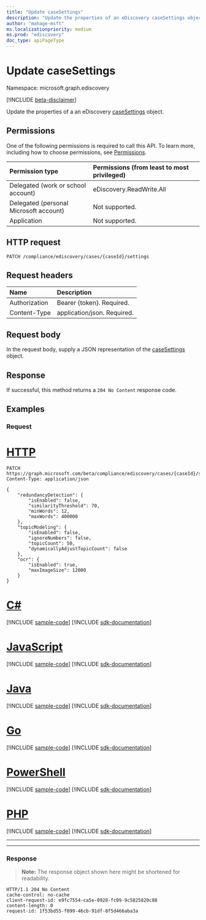 ```yaml
---
title: "Update caseSettings"
description: "Update the properties of an eDiscovery caseSettings object."
author: "mahage-msft"
ms.localizationpriority: medium
ms.prod: "ediscovery"
doc_type: apiPageType
---
```


# Update caseSettings

Namespace: microsoft.graph.ediscovery

[!INCLUDE [beta-disclaimer](../../includes/beta-disclaimer.md)]

Update the properties of a an eDiscovery [caseSettings](../resources/ediscovery-caseSettings.md) object.

## Permissions

One of the following permissions is required to call this API. To learn more, including how to choose permissions, see [Permissions](/graph/permissions-reference).

|Permission type|Permissions (from least to most privileged)|
|:---|:---|
|Delegated (work or school account)|eDiscovery.ReadWrite.All|
|Delegated (personal Microsoft account)|Not supported.|
|Application|Not supported.|

## HTTP request

<!-- {
  "blockType": "ignored"
}
-->

``` http
PATCH /compliance/ediscovery/cases/{caseId}/settings
```

## Request headers

|Name|Description|
|:---|:---|
|Authorization|Bearer {token}. Required.|
|Content-Type|application/json. Required.|

## Request body

In the request body, supply a JSON representation of the [caseSettings](../resources/ediscovery-caseSettings.md) object.

## Response

If successful, this method returns a `204 No Content` response code.

## Examples

### Request

# [HTTP](#tab/http)
<!-- {
  "blockType": "request",
  "name": "update_settings_for _caseID"
}
-->

``` http
PATCH https://graph.microsoft.com/beta/compliance/ediscovery/cases/{caseId}/settings
Content-Type: application/json

{
    "redundancyDetection": {
        "isEnabled": false,
        "similarityThreshold": 70,
        "minWords": 12,
        "maxWords": 400000
    },
    "topicModeling": {
        "isEnabled": false,
        "ignoreNumbers": false,
        "topicCount": 50,
        "dynamicallyAdjustTopicCount": false
    },
    "ocr": {
        "isEnabled": true,
        "maxImageSize": 12000
    }
}
```

# [C#](#tab/csharp)
[!INCLUDE [sample-code](../includes/snippets/csharp/update-settings-for-caseid-csharp-snippets.md)]
[!INCLUDE [sdk-documentation](../includes/snippets/snippets-sdk-documentation-link.md)]

# [JavaScript](#tab/javascript)
[!INCLUDE [sample-code](../includes/snippets/javascript/update-settings-for-caseid-javascript-snippets.md)]
[!INCLUDE [sdk-documentation](../includes/snippets/snippets-sdk-documentation-link.md)]

# [Java](#tab/java)
[!INCLUDE [sample-code](../includes/snippets/java/update-settings-for-caseid-java-snippets.md)]
[!INCLUDE [sdk-documentation](../includes/snippets/snippets-sdk-documentation-link.md)]

# [Go](#tab/go)
[!INCLUDE [sample-code](../includes/snippets/go/update-settings-for-caseid-go-snippets.md)]
[!INCLUDE [sdk-documentation](../includes/snippets/snippets-sdk-documentation-link.md)]

# [PowerShell](#tab/powershell)
[!INCLUDE [sample-code](../includes/snippets/powershell/update-settings-for-caseid-powershell-snippets.md)]
[!INCLUDE [sdk-documentation](../includes/snippets/snippets-sdk-documentation-link.md)]

# [PHP](#tab/php)
[!INCLUDE [sample-code](../includes/snippets/php/update-settings-for-caseid-php-snippets.md)]
[!INCLUDE [sdk-documentation](../includes/snippets/snippets-sdk-documentation-link.md)]

---

---

### Response

>**Note:** The response object shown here might be shortened for readability.
<!-- {
  "blockType": "response",
  "truncated": true
}
-->

``` http
HTTP/1.1 204 No Content
cache-control: no-cache
client-request-id: e9fc7554-ca5e-0928-fc09-9c5825820c88
content-length: 0
request-id: 1f53bd55-f099-46cb-91df-8f5d466aba3a
```
